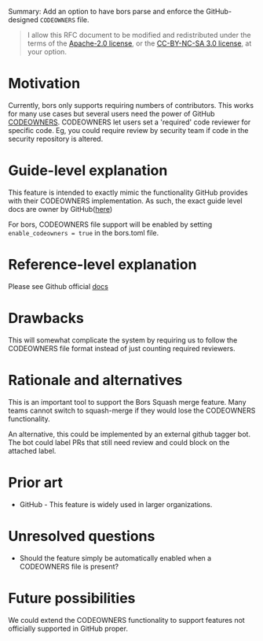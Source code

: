 Summary: Add an option to have bors parse and enforce the GitHub-designed `CODEOWNERS` file.

> I allow this RFC document to be modified and redistributed under the terms of the [Apache-2.0 license](http://www.apache.org/licenses/LICENSE-2.0), or the [CC-BY-NC-SA 3.0 license](http://creativecommons.org/licenses/by-nc-sa/3.0/deed.en_US), at your option.

# Motivation

Currently, bors only supports requiring numbers of contributors.  This works for many use cases but several users need the power of GitHub [CODEOWNERS](https://help.github.com/en/articles/about-code-owners).  CODEOWNERS let users set a 'required' code reviewer for specific code.  Eg, you could require review by security team if code in the security repository is altered.

# Guide-level explanation

This feature is intended to exactly mimic the functionality GitHub provides with their CODEOWNERS implementation.  As such, the exact guide level docs are owner by GitHub([here](https://help.github.com/en/articles/about-code-owners))

For bors, CODEOWNERS file support will be enabled by setting `enable_codeowners = true` in the bors.toml file.

# Reference-level explanation

Please see Github official [docs](https://help.github.com/en/articles/about-code-owners)

# Drawbacks

This will somewhat complicate the system by requiring us to follow the CODEOWNERS file format instead of just counting required reviewers.

# Rationale and alternatives

This is an important tool to support the Bors Squash merge feature.  Many teams cannot switch to squash-merge if they would lose the CODEOWNERS functionality.

An alternative, this could be implemented by an external github tagger bot.  The bot could label PRs that still need review and could block on the attached label.

# Prior art

* GitHub - This feature is widely used in larger organizations.

# Unresolved questions

* Should the feature simply be automatically enabled when a CODEOWNERS file is present?

# Future possibilities

We could extend the CODEOWNERS functionality to support features not officially supported in GitHub proper.
